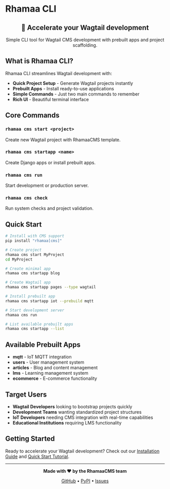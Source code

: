# Rhamaa CLI

<div align="center">
  <h2>🚀 Accelerate your Wagtail development</h2>
  <p>Simple CLI tool for Wagtail CMS development with prebuilt apps and project scaffolding.</p>
</div>

## What is Rhamaa CLI?

Rhamaa CLI streamlines Wagtail development with:

- **Quick Project Setup** - Generate Wagtail projects instantly
- **Prebuilt Apps** - Install ready-to-use applications
- **Simple Commands** - Just two main commands to remember
- **Rich UI** - Beautiful terminal interface

## Core Commands

### `rhamaa cms start <project>`
Create new Wagtail project with RhamaaCMS template.

### `rhamaa cms startapp <name>`
Create Django apps or install prebuilt apps.

### `rhamaa cms run`
Start development or production server.

### `rhamaa cms check`
Run system checks and project validation.

## Quick Start

```bash
# Install with CMS support
pip install "rhamaa[cms]"

# Create project
rhamaa cms start MyProject
cd MyProject

# Create minimal app
rhamaa cms startapp blog

# Create Wagtail app
rhamaa cms startapp pages --type wagtail

# Install prebuilt app
rhamaa cms startapp iot --prebuild mqtt

# Start development server
rhamaa cms run

# List available prebuilt apps
rhamaa cms startapp --list
```

## Available Prebuilt Apps

- **mqtt** - IoT MQTT integration
- **users** - User management system  
- **articles** - Blog and content management
- **lms** - Learning management system
- **ecommerce** - E-commerce functionality

## Target Users

- **Wagtail Developers** looking to bootstrap projects quickly
- **Development Teams** wanting standardized project structures
- **IoT Developers** needing CMS integration with real-time capabilities
- **Educational Institutions** requiring LMS functionality

## Getting Started

Ready to accelerate your Wagtail development? Check out our [Installation Guide](getting-started/installation.md) and [Quick Start Tutorial](getting-started/quick-start.md).

---

<div align="center">
  <p><strong>Made with ❤️ by the RhamaaCMS team</strong></p>
  <p>
    <a href="https://github.com/RhamaaCMS/RhamaaCLI">GitHub</a> •
    <a href="https://pypi.org/project/rhamaa/">PyPI</a> •
    <a href="https://github.com/RhamaaCMS/RhamaaCLI/issues">Issues</a>
  </p>
</div>